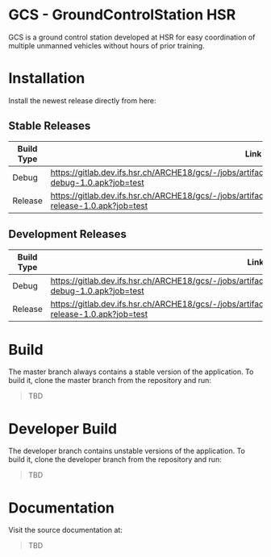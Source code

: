 GCS - GroundControlStation HSR
==============================

GCS is a ground control station developed at HSR for easy coordination of multiple unmanned vehicles without hours of prior training.

# Installation

Install the newest release directly from here:

## Stable Releases

| Build Type | Link                                                                                                                             |
|------------|----------------------------------------------------------------------------------------------------------------------------------|
| Debug      | https://gitlab.dev.ifs.hsr.ch/ARCHE18/gcs/-/jobs/artifacts/master/raw/app/build/outputs/apk/debug/gcs-debug-1.0.apk?job=test     |
| Release    | https://gitlab.dev.ifs.hsr.ch/ARCHE18/gcs/-/jobs/artifacts/master/raw/app/build/outputs/apk/release/gcs-release-1.0.apk?job=test |

## Development Releases

| Build Type | Link                                                                                                                              |
|------------|-----------------------------------------------------------------------------------------------------------------------------------|
| Debug      | https://gitlab.dev.ifs.hsr.ch/ARCHE18/gcs/-/jobs/artifacts/develop/raw/app/build/outputs/apk/debug/gcs-debug-1.0.apk?job=test     |
| Release    | https://gitlab.dev.ifs.hsr.ch/ARCHE18/gcs/-/jobs/artifacts/develop/raw/app/build/outputs/apk/release/gcs-release-1.0.apk?job=test |

# Build

The master branch always contains a stable version of the application. To build it, clone the master branch from the repository and run:
> TBD

# Developer Build

The developer branch contains unstable versions of the application. To build it, clone the developer branch from the repository and run:
> TBD

# Documentation

Visit the source documentation at:
> TBD
